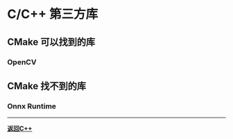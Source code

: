 # C/C++ 第三方库

## CMake 可以找到的库

### OpenCV


## CMake 找不到的库

### Onnx Runtime <a name="ort"></a>

------------------------------------------------------------

**[返回C++](./cpp.md)**
